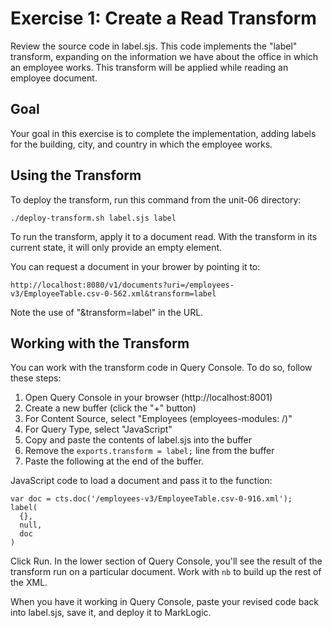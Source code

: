 # Exercise 1: Create a Read Transform

Review the source code in label.sjs. This code implements the "label" transform,
expanding on the information we have about the office in which an employee 
works. This transform will be applied while reading an employee document. 

## Goal

Your goal in this exercise is to complete the implementation, adding labels for
the building, city, and country in which the employee works. 

## Using the Transform

To deploy the transform, run this command from the unit-06 directory:

    ./deploy-transform.sh label.sjs label

To run the transform, apply it to a document read. With the transform in its 
current state, it will only provide an empty <office> element. 

You can request a document in your brower by pointing it to:

    http://localhost:8080/v1/documents?uri=/employees-v3/EmployeeTable.csv-0-562.xml&transform=label

Note the use of "&transform=label" in the URL. 

## Working with the Transform

You can work with the transform code in Query Console. To do so, follow these steps:

1. Open Query Console in your browser (http://localhost:8001)
2. Create a new buffer (click the "+" button)
3. For Content Source, select "Employees (employees-modules: /)"
4. For Query Type, select "JavaScript"
5. Copy and paste the contents of label.sjs into the buffer
6. Remove the `exports.transform = label;` line from the buffer
7. Paste the following at the end of the buffer. 

JavaScript code to load a document and pass it to the function:

    var doc = cts.doc('/employees-v3/EmployeeTable.csv-0-916.xml');
    label(
      {},
      null,
      doc
    )

Click Run. In the lower section of Query Console, you'll see the result of the
transform run on a particular document. Work with `nb` to build up the rest of
the XML. 

When you have it working in Query Console, paste your revised code back into 
label.sjs, save it, and deploy it to MarkLogic. 
